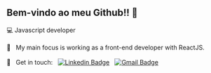 ## Bem-vindo ao meu Github!! 👋

:computer: Javascript developer
<br />
<br/> 💬  &nbsp; My main focus is working as a front-end developer with ReactJS.
<br/>
<br/> :email: &nbsp; Get in touch: &nbsp; [![Linkedin Badge](https://img.shields.io/badge/-MarceloVasques-blue?style=flat-square&logo=Linkedin&logoColor=white&link=https://www.linkedin.com/in/marcelovqvd/)](https://www.linkedin.com/in/marcelovqvd/) &nbsp;  [![Gmail Badge](https://img.shields.io/badge/-marcelovqvd@gmail.com-c14438?style=flat-square&logo=Gmail&logoColor=white&link=mailto:marcelovqvd@gmail.com)](mailto:marcelovqvd@gmail.com)




